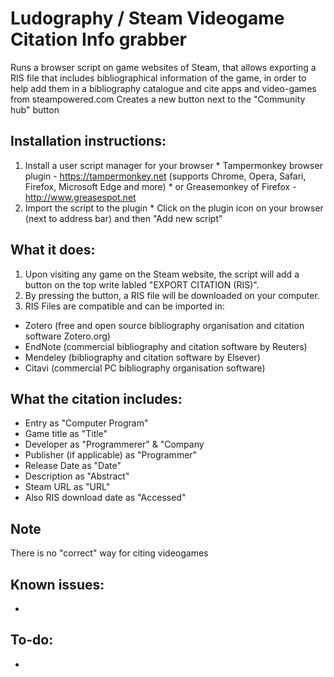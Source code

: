 # Ludography / Steam Videogame Citation Info grabber
Runs a browser script on game websites of Steam, that allows exporting a RIS file that includes bibliographical information of the game, in order to help add them in a bibliography catalogue and cite apps and video-games from steampowered.com
Creates a new button next to the "Community hub" button

## Installation instructions: 
  1. Install a user script manager for your browser 
    * Tampermonkey browser plugin - https://tampermonkey.net (supports Chrome, Opera, Safari, Firefox, Microsoft Edge and more) 
    * or Greasemonkey of Firefox - http://www.greasespot.net
  2. Import the script to the plugin
    * Click on the plugin icon on your browser (next to address bar) and then "Add new script" 
    
## What it does: 
1. Upon visiting any game on the Steam website, the script will add a button on the top write labled "EXPORT CITATION (RIS)". 
2. By pressing the button, a RIS file will be downloaded on your computer. 
3. RIS Files are compatible and can be imported in:
  * Zotero (free and open source bibliography organisation and citation software Zotero.org) 
  * EndNote (commercial bibliography and citation software by Reuters) 
  * Mendeley (bibliography and citation software by Elsever) 
  * Citavi (commercial PC bibliography organisation software) 

## What the citation includes: 
  * Entry as "Computer Program"
  * Game title as "Title" 
  * Developer as "Programmerer" & "Company 
  * Publisher (if applicable) as "Programmer" 
  * Release Date as "Date" 
  * Description as "Abstract"
  * Steam URL as "URL"
  * Also RIS download date as "Accessed" 
  
## Note 
There is no "correct" way for citing videogames 

## Known issues:
  -
## To-do:
  -

